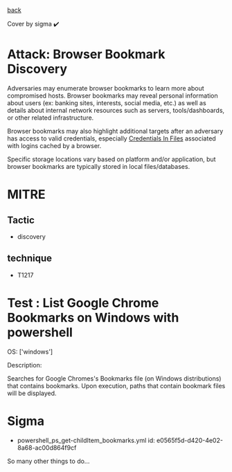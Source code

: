 [back](../index.md)

Cover by sigma :heavy_check_mark: 

# Attack: Browser Bookmark Discovery

 Adversaries may enumerate browser bookmarks to learn more about compromised hosts. Browser bookmarks may reveal personal information about users (ex: banking sites, interests, social media, etc.) as well as details about internal network resources such as servers, tools/dashboards, or other related infrastructure.

Browser bookmarks may also highlight additional targets after an adversary has access to valid credentials, especially [Credentials In Files](https://attack.mitre.org/techniques/T1552/001) associated with logins cached by a browser.

Specific storage locations vary based on platform and/or application, but browser bookmarks are typically stored in local files/databases.

# MITRE
## Tactic
  - discovery

## technique
  - T1217

# Test : List Google Chrome Bookmarks on Windows with powershell

OS: ['windows']

Description:

 Searches for Google Chromes's Bookmarks file (on Windows distributions) that contains bookmarks.
Upon execution, paths that contain bookmark files will be displayed.


# Sigma
 - powershell_ps_get-childItem_bookmarks.yml id: e0565f5d-d420-4e02-8a68-ac00d864f9cf


 So many other things to do...
